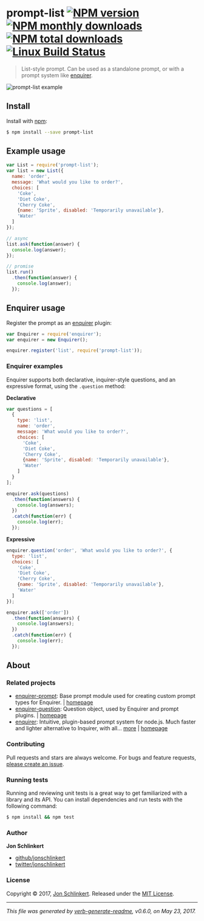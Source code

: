 # prompt-list [![NPM version](https://img.shields.io/npm/v/prompt-list.svg?style=flat)](https://www.npmjs.com/package/prompt-list) [![NPM monthly downloads](https://img.shields.io/npm/dm/prompt-list.svg?style=flat)](https://npmjs.org/package/prompt-list) [![NPM total downloads](https://img.shields.io/npm/dt/prompt-list.svg?style=flat)](https://npmjs.org/package/prompt-list) [![Linux Build Status](https://img.shields.io/travis/enquirer/prompt-list.svg?style=flat&label=Travis)](https://travis-ci.org/enquirer/prompt-list)

> List-style prompt. Can be used as a standalone prompt, or with a prompt system like [enquirer](https://github.com/enquirer/enquirer).

![prompt-list example](https://raw.githubusercontent.com/enquirer/prompt-list/master/example.gif)

## Install

Install with [npm](https://www.npmjs.com/):

```sh
$ npm install --save prompt-list
```

## Example usage

```js
var List = require('prompt-list');
var list = new List({
  name: 'order',
  message: 'What would you like to order?',
  choices: [
    'Coke',
    'Diet Coke',
    'Cherry Coke',
    {name: 'Sprite', disabled: 'Temporarily unavailable'},
    'Water'
  ]
});

// async
list.ask(function(answer) {
  console.log(answer);
});

// promise
list.run()
  .then(function(answer) {
    console.log(answer);
  });
```

## Enquirer usage

Register the prompt as an [enquirer](https://github.com/enquirer/enquirer) plugin:

```js
var Enquirer = require('enquirer');
var enquirer = new Enquirer();

enquirer.register('list', require('prompt-list'));
```

### Enquirer examples

Enquirer supports both declarative, inquirer-style questions, and an expressive format, using the `.question` method:

**Declarative**

```js
var questions = [
  {
    type: 'list',
    name: 'order',
    message: 'What would you like to order?',
    choices: [
      'Coke',
      'Diet Coke',
      'Cherry Coke',
      {name: 'Sprite', disabled: 'Temporarily unavailable'},
      'Water'
    ]
  }
];

enquirer.ask(questions)
  .then(function(answers) {
    console.log(answers);
  })
  .catch(function(err) {
    console.log(err);
  });
```

**Expressive**

```js
enquirer.question('order', 'What would you like to order?', {
  type: 'list',
  choices: [
    'Coke',
    'Diet Coke',
    'Cherry Coke',
    {name: 'Sprite', disabled: 'Temporarily unavailable'},
    'Water'
  ]
});

enquirer.ask(['order'])
  .then(function(answers) {
    console.log(answers);
  })
  .catch(function(err) {
    console.log(err);
  });
```

## About

### Related projects

* [enquirer-prompt](https://www.npmjs.com/package/enquirer-prompt): Base prompt module used for creating custom prompt types for Enquirer. | [homepage](https://github.com/jonschlinkert/enquirer-prompt "Base prompt module used for creating custom prompt types for Enquirer.")
* [enquirer-question](https://www.npmjs.com/package/enquirer-question): Question object, used by Enquirer and prompt plugins. | [homepage](https://github.com/enquirer/enquirer-question "Question object, used by Enquirer and prompt plugins.")
* [enquirer](https://www.npmjs.com/package/enquirer): Intuitive, plugin-based prompt system for node.js. Much faster and lighter alternative to Inquirer, with all… [more](https://github.com/enquirer/enquirer) | [homepage](https://github.com/enquirer/enquirer "Intuitive, plugin-based prompt system for node.js. Much faster and lighter alternative to Inquirer, with all the same prompt types and more, but without the bloat.")

### Contributing

Pull requests and stars are always welcome. For bugs and feature requests, [please create an issue](../../issues/new).

### Running tests

Running and reviewing unit tests is a great way to get familiarized with a library and its API. You can install dependencies and run tests with the following command:

```sh
$ npm install && npm test
```

### Author

**Jon Schlinkert**

* [github/jonschlinkert](https://github.com/jonschlinkert)
* [twitter/jonschlinkert](https://twitter.com/jonschlinkert)

### License

Copyright © 2017, [Jon Schlinkert](https://github.com/jonschlinkert).
Released under the [MIT License](LICENSE).

***

_This file was generated by [verb-generate-readme](https://github.com/verbose/verb-generate-readme), v0.6.0, on May 23, 2017._